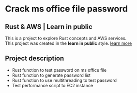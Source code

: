 # Crack ms office file password  
## Rust & AWS | Learn in public

This is a project to explore Rust concepts and AWS services.  
This project was created in the **learn in public** style. [learn more](https://grow-self.com/learning-in-public/)  

## Project description
- Rust function to test password on ms office file
- Rust function to generate password list
- Rust function to use multithreading to test password
- Test performance script to EC2 instance